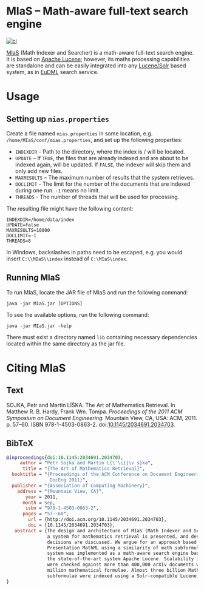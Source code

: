 MIaS – Math-aware full-text search engine
=========================================
[![ci](https://github.com/MIR-MU/MIaS/workflows/Build/badge.svg)][ci]

 [ci]: https://github.com/MIR-MU/MIaS/actions (GitHub Actions)

[MIaS][] (Math Indexer and Searcher) is a math-aware full-text search engine.
It is based on [Apache Lucene][lucene]; however, its maths processing
capabilities are standalone and can be easily integrated into any
[Lucene/Solr][solr] based system, as in [EuDML][] search service.

 [eudml]: https://eudml.org/
 [lucene]: https://lucene.apache.org/
 [mias]: https://mir.fi.muni.cz/mias/
 [solr]: https://lucene.apache.org/solr/

Usage
=====
Setting up `mias.properties`
----------------------------
Create a file named `mias.properties` in some location, e.g.
`/home/MIaS/conf/mias.properties`, and set up the following properties:

  - `INDEXDIR` – Path to the directory, where the index is / will be located.
  - `UPDATE` – If `TRUE`, the files that are already indexed and are about to
    be indexed again, will be updated. If `FALSE`, the indexer will skip them
    and only add new files.
  - `MAXRESULTS` – The maximum number of results that the system retrieves.
  - `DOCLIMIT` - The limit for the number of the documents that are indexed
    during one run. `-1` means no limit.
  - `THREADS` - The number of threads that will be used for processing.

The resulting file might have the following content:

```
INDEXDIR=/home/data/index
UPDATE=false
MAXRESULTS=10000
DOCLIMIT=-1
THREADS=8
```

In Windows, backslashes in paths need to be escaped, e.g. you would insert
`C:\\MIaS\\index` instead of `C:\MIaS\index`.

Running MIaS
------------
To run MIaS, locate the JAR file of MIaS and run the following command:

```
java -jar MIaS.jar [OPTIONS]
```

To see the available options, run the following command:

```
java -jar MIaS.jar -help
```

There must exist a directory named `lib` containing necessary dependencies
located within the same directory as the jar file.

Citing MIaS
===========
Text
----
SOJKA, Petr and Martin LÍŠKA. The Art of Mathematics Retrieval. In Matthew R.
B. Hardy, Frank Wm. Tompa. *Proceedings of the 2011 ACM Symposium on Document
Engineering.* Mountain View, CA, USA: ACM, 2011. p. 57–60. ISBN
978-1-4503-0863-2. doi:[10.1145/2034691.2034703][doi].

 [doi]: http://doi.org/10.1145/2034691.2034703

BibTeX
------
``` bib
@inproceedings{doi:10.1145:2034691.2034703,
     author = "Petr Sojka and Martin L{\'\i}{\v s}ka",
      title = "{The Art of Mathematics Retrieval}",
  booktitle = "{Proceedings of the ACM Conference on Document Engineering,
                DocEng 2011}",
  publisher = "{Association of Computing Machinery}",
    address = "{Mountain View, CA}",
       year = 2011,
      month = Sep,
       isbn = "978-1-4503-0863-2",
      pages = "57--60",
        url = {http://doi.acm.org/10.1145/2034691.2034703},
        doi = {10.1145/2034691.2034703},
   abstract = {The design and architecture of MIaS (Math Indexer and Searcher), 
               a system for mathematics retrieval is presented, and design
               decisions are discussed. We argue for an approach based on
               Presentation MathML using a similarity of math subformulae. The
               system was implemented as a math-aware search engine based on
               the state-of-the-art system Apache Lucene. Scalability issues
               were checked against more than 400,000 arXiv documents with 158
               million mathematical formulae. Almost three billion MathML
               subformulae were indexed using a Solr-compatible Lucene.},
}
```
